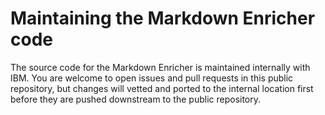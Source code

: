 <!--
# Copyright 2022, 2024 IBM Inc. All rights reserved
# SPDX-License-Identifier: Apache2.0
# Last updated: 2024-01-02
-->


# Maintaining the Markdown Enricher code


The source code for the Markdown Enricher is maintained internally with IBM. You are welcome to open issues and pull requests in this public repository, but changes will vetted and ported to the internal location first before they are pushed downstream to the public repository.



